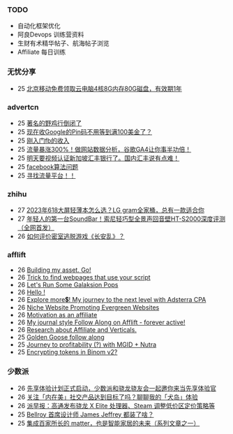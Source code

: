 ### TODO
-  自动化框架优化
-  阿良Devops 训练营资料
-  生财有术精华帖子、航海帖子浏览
-  Affiliate 每日训练

### 无忧分享
<!-- ruyo:START -->
-  25 [北京移动免费领取云电脑4核8G内存80G磁盘，有效期1年](https://51.ruyo.net/18513.html)<!-- ruyo:END -->

### advertcn
<!-- advertcn:START -->
-  25 [著名的野鸡行倒闭了](https://www.advertcn.com/forum.php?mod=viewthread&tid=112696)
-  25 [现在收Google的Pin码不用等到满100美金了？](https://www.advertcn.com/forum.php?mod=viewthread&tid=112695)
-  25 [刚入门fb的收入](https://www.advertcn.com/forum.php?mod=viewthread&tid=112694)
-  25 [流量暴涨300%！做网站数据分析，谷歌GA4让你事半功倍！](https://www.advertcn.com/forum.php?mod=viewthread&tid=112693)
-  25 [明天要视频认证新加坡汇丰银行了。国内汇丰说有点难！](https://www.advertcn.com/forum.php?mod=viewthread&tid=112689)
-  25 [facebook算法问题](https://www.advertcn.com/forum.php?mod=viewthread&tid=112687)
-  25 [寻找流量平台！！](https://www.advertcn.com/forum.php?mod=viewthread&tid=112679)<!-- advertcn:END -->

### zhihu
<!-- zhihu:START -->
-  27 [2023年618大屏轻薄本怎么选？LG gram全家桶，总有一款适合你](http://zhuanlan.zhihu.com/p/632641888?utm_campaign=rss&utm_medium=rss&utm_source=rss&utm_content=title)
-  27 [年轻人的第一台SoundBar！索尼轻巧型全景声回音壁HT-S2000深度评测（全网首发）](http://zhuanlan.zhihu.com/p/630990296?utm_campaign=rss&utm_medium=rss&utm_source=rss&utm_content=title)
-  26 [如何评价密室逃脱游戏《长安乱》？](http://www.zhihu.com/question/563950552/answer/3045961312?utm_campaign=rss&utm_medium=rss&utm_source=rss&utm_content=title)<!-- zhihu:END -->

### afflift
<!-- afflift:START -->
-  26 [Building my asset. Go!](https://afflift.com/f/threads/building-my-asset-go.11736/)
-  26 [Trick to find webpages that use your script](https://afflift.com/f/threads/trick-to-find-webpages-that-use-your-script.11871/)
-  26 [Let&#39;s Run Some Galaksion Pops](https://afflift.com/f/threads/lets-run-some-galaksion-pops.11251/)
-  26 [Hello !](https://afflift.com/f/threads/hello.11873/)
-  26 [Explore more💲! My journey to the next level with Adsterra CPA](https://afflift.com/f/threads/explore-more%F0%9F%92%B2-my-journey-to-the-next-level-with-adsterra-cpa.11688/)
-  26 [Niche Website Promoting Evergreen Websites](https://afflift.com/f/threads/niche-website-promoting-evergreen-websites.11872/)
-  26 [Motivation as an affiliate](https://afflift.com/f/threads/motivation-as-an-affiliate.11835/)
-  26 [My journal style Follow Along on Afflift - forever active!](https://afflift.com/f/threads/my-journal-style-follow-along-on-afflift-forever-active.11857/)
-  26 [Research about Affiliate and Verticals.](https://afflift.com/f/threads/research-about-affiliate-and-verticals.11868/)
-  25 [Golden Goose follow along](https://afflift.com/f/threads/golden-goose-follow-along.11821/)
-  25 [Journey to profitability &lpar;?&rpar; with MGID + Nutra](https://afflift.com/f/threads/journey-to-profitability-with-mgid-nutra.11855/)
-  25 [Encrypting tokens in Binom v2?](https://afflift.com/f/threads/encrypting-tokens-in-binom-v2.11870/)<!-- afflift:END -->

### 少数派
<!-- sspai:START -->
-  26 [先享体验计划正式启动，少数派和骁龙骁友会一起邀你来当先享体验官](https://sspai.com/post/83860)
-  26 [关注「内在美」社交产品达到目标了吗？聊聊我的「犬岛」体验](https://sspai.com/post/83758)
-  26 [派早报：高通发布骁龙 X Elite 处理器、Steam 调整低价区定价策略等](https://sspai.com/post/83874)
-  25 [Bellroy 首席设计师 James Jeffrey 都装了啥？](https://sspai.com/prime/story/zhuanglesha-231025)
-  25 [集成百家所长的 matter，也是智能家居的未来（系列文章之一）](https://sspai.com/prime/story/matter-explained-01)<!-- sspai:END -->
